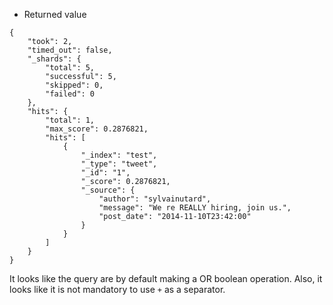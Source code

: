 * Returned value

```
{
    "took": 2,
    "timed_out": false,
    "_shards": {
        "total": 5,
        "successful": 5,
        "skipped": 0,
        "failed": 0
    },
    "hits": {
        "total": 1,
        "max_score": 0.2876821,
        "hits": [
            {
                "_index": "test",
                "_type": "tweet",
                "_id": "1",
                "_score": 0.2876821,
                "_source": {
                    "author": "sylvainutard",
                    "message": "We re REALLY hiring, join us.",
                    "post_date": "2014-11-10T23:42:00"
                }
            }
        ]
    }
}
```

It looks like the query are by default making a OR boolean operation.
Also, it looks like it is not mandatory to use `+` as a separator.

